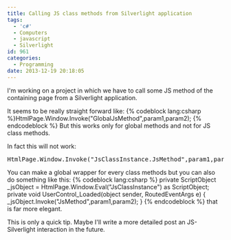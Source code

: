 ```yaml
---
title: Calling JS class methods from Silverlight application
tags:
  - 'c#'
  - Computers
  - javascript
  - Silverlight
id: 961
categories:
  - Programming
date: 2013-12-19 20:18:05
---
```


I'm working on a project in which we have to call some JS method of the containing page from a Silverlight application.

It seems to be really straight forward like:
{% codeblock lang:csharp %}HtmlPage.Window.Invoke("GlobalJsMethod",param1,param2);
{% endcodeblock %}
But this works only for global methods and not for JS class methods.

<!--more-->

In fact this will not work:
<pre class="lang:c# decode:true">HtmlPage.Window.Invoke("JsClassInstance.JsMethod",param1,param2);</pre>
You can make a global wrapper for every class methods but you can also do something like this:
{% codeblock lang:csharp %}
private ScriptObject _jsObject = HtmlPage.Window.Eval("JsClassInstance") as ScriptObject;
private void UserControl_Loaded(object sender, RoutedEventArgs e)
        {
                _jsObject.Invoke("JsMethod",param1,param2);
        }
        {% endcodeblock %}
that is far more elegant.

This is only a quick tip. Maybe I'll write a more detailed post an JS-Silverlight interaction in the future.
